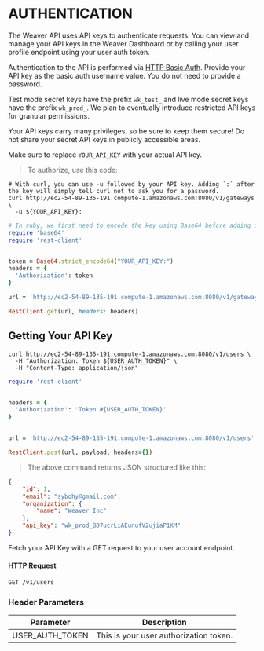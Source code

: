 # AUTHENTICATION

The Weaver API uses API keys to authenticate requests. You can view and manage your API keys in the Weaver Dashboard or by calling your user profile endpoint using your user auth token.

Authentication to the API is performed via [HTTP Basic Auth](https://en.wikipedia.org/wiki/Basic_access_authentication). Provide your API key as the basic auth username value. You do not need to provide a password.

Test mode secret keys have the prefix `wk_test_` and live mode secret keys have the prefix `wk_prod_`. We plan to eventually introduce restricted API keys for granular permissions.

Your API keys carry many privileges, so be sure to keep them secure! Do not share your secret API keys in publicly accessible areas.

<aside class="notice">
Make sure to replace <code>YOUR_API_KEY</code> with your actual API key.
</aside>


> To authorize, use this code:

```shell
# With curl, you can use -u followed by your API key. Adding `:` after the key will simply tell curl not to ask you for a password.
curl http://ec2-54-89-135-191.compute-1.amazonaws.com:8080/v1/gateways \
  -u ${YOUR_API_KEY}:
```

```ruby
# In ruby, we first need to encode the key using Base64 before adding it to the request header
require 'base64'
require 'rest-client'


token = Base64.strict_encode64("YOUR_API_KEY:")
headers = {
  'Authorization': token
}

url = 'http://ec2-54-89-135-191.compute-1.amazonaws.com:8080/v1/gateways'

RestClient.get(url, headers: headers)
```


## Getting Your API Key
```shell
curl http://ec2-54-89-135-191.compute-1.amazonaws.com:8080/v1/users \
  -H "Authorization: Token ${USER_AUTH_TOKEN}" \
  -H "Content-Type: application/json"
```

```ruby
require 'rest-client'


headers = {
  'Authorization': 'Token #{USER_AUTH_TOKEN}'
}


url = 'http://ec2-54-89-135-191.compute-1.amazonaws.com:8080/v1/users'

RestClient.post(url, payload, headers={})
```

> The above command returns JSON structured like this:

```json
{
    "id": 1,
    "email": "sybohy@gmail.com",
    "organization": {
        "name": "Weaver Inc"
    },
    "api_key": "wk_prod_BD7ucrLiAEunufV2ujiaP1KM"
}
```

Fetch your API Key with a GET request to your user account endpoint.

#### HTTP Request

`GET /v1/users`

### Header Parameters

Parameter | Description
--------- | -----------
USER_AUTH_TOKEN | This is your user authorization token.
